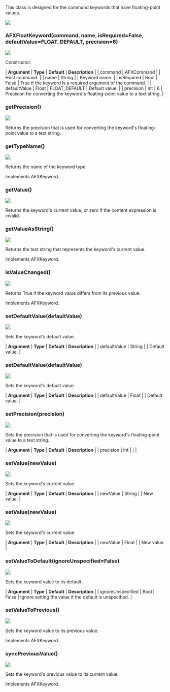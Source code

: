 This class is designed for the command keywords that have floating-point values.

![](https://help.3ds.com/2023/English/DSSIMULIA_Established/SIMACAERefImages/gui-afxfloatkeyword.png)

### AFXFloatKeyword(command, name, isRequired=False, defaultValue=FLOAT_DEFAULT, precision=6)

![](https://help.3ds.com/2023/English/DSSIMULIA_Established/IconsReference/butix_top_wline.png)

Constructor.

| **Argument** | **Type** | **Default** | **Description** |
| command | AFXCommand | | Host command. |
| name | String | | Keyword name. |
| isRequired | Bool | False | True if the keyword is a required argument of the command. |
| defaultValue | Float | FLOAT_DEFAULT | Default value. |
| precision | Int | 6 | Precision for converting the keyword's floating-point value to a text string. |

### getPrecision()

![](https://help.3ds.com/2023/English/DSSIMULIA_Established/IconsReference/butix_top_wline.png)

Returns the precision that is used for converting the keyword's floating-point value to a text string.

### getTypeName()

![](https://help.3ds.com/2023/English/DSSIMULIA_Established/IconsReference/butix_top_wline.png)

Returns the name of the keyword type.

Implements AFXKeyword.

### getValue()

![](https://help.3ds.com/2023/English/DSSIMULIA_Established/IconsReference/butix_top_wline.png)

Returns the keyword's current value, or zero if the content expression is invalid.

### getValueAsString()

![](https://help.3ds.com/2023/English/DSSIMULIA_Established/IconsReference/butix_top_wline.png)

Returns the text string that represents the keyword's current value.

Implements AFXKeyword.

### isValueChanged()

![](https://help.3ds.com/2023/English/DSSIMULIA_Established/IconsReference/butix_top_wline.png)

Returns True if the keyword value differs from its previous value.

Implements AFXKeyword.

### setDefaultValue(defaultValue)

![](https://help.3ds.com/2023/English/DSSIMULIA_Established/IconsReference/butix_top_wline.png)

Sets the keyword's default value.

| **Argument** | **Type** | **Default** | **Description** |
| defaultValue | String | | Default value. |

### setDefaultValue(defaultValue)

![](https://help.3ds.com/2023/English/DSSIMULIA_Established/IconsReference/butix_top_wline.png)

Sets the keyword's default value.

| **Argument** | **Type** | **Default** | **Description** |
| defaultValue | Float | | Default value. |

### setPrecision(precision)

![](https://help.3ds.com/2023/English/DSSIMULIA_Established/IconsReference/butix_top_wline.png)

Sets the precision that is used for converting the keyword's floating-point value to a text string.

| **Argument** | **Type** | **Default** | **Description** |
| precision | Int | | |

### setValue(newValue)

![](https://help.3ds.com/2023/English/DSSIMULIA_Established/IconsReference/butix_top_wline.png)

Sets the keyword's current value.

| **Argument** | **Type** | **Default** | **Description** |
| newValue | String | | New value. |

### setValue(newValue)

![](https://help.3ds.com/2023/English/DSSIMULIA_Established/IconsReference/butix_top_wline.png)

Sets the keyword's current value.

| **Argument** | **Type** | **Default** | **Description** |
| newValue | Float | | New value. |

### setValueToDefault(ignoreUnspecified=False)

![](https://help.3ds.com/2023/English/DSSIMULIA_Established/IconsReference/butix_top_wline.png)

Sets the keyword value to its default.

| **Argument** | **Type** | **Default** | **Description** |
| ignoreUnspecified | Bool | False | Ignore setting the value if the default is unspecified. |

### setValueToPrevious()

![](https://help.3ds.com/2023/English/DSSIMULIA_Established/IconsReference/butix_top_wline.png)

Sets the keyword value to its previous value.

Implements AFXKeyword.

### syncPreviousValue()

![](https://help.3ds.com/2023/English/DSSIMULIA_Established/IconsReference/butix_top_wline.png)

Sets the keyword's previous value to its current value.

Implements AFXKeyword.
